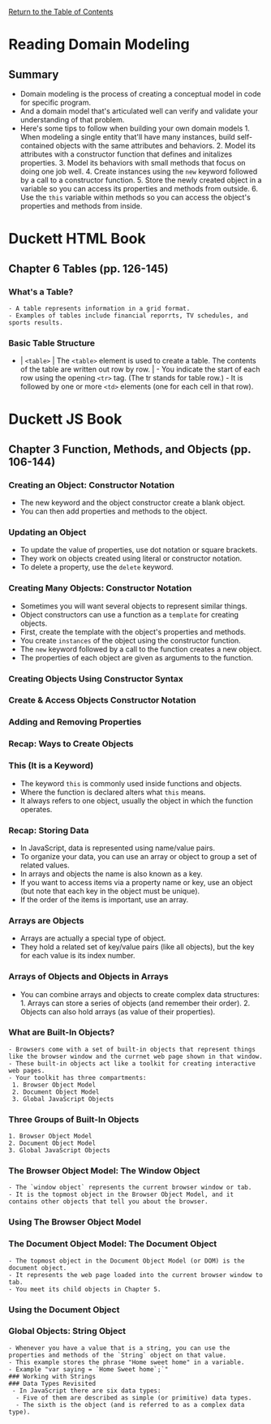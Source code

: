 [Return to the Table of Contents](README.md)

# Reading Domain Modeling
  ## Summary
   - Domain modeling is the process of creating a conceptual model in code for specific program.
   - And a domain model that's articulated well can verify and validate your understanding of that problem.
   - Here's some tips to follow when building your own domain models
    1. When modeling a single entity that'll have many instances, build self-contained objects with the same attributes and behaviors.
    2. Model its attributes with a constructor function that defines and initalizes properties.
    3. Model its behaviors with small methods that focus on doing one job well.
    4. Create instances using the `new` keyword followed by a call to a constructor function.
    5. Store the newly created object in a variable so you can access its properties and methods from outside.
    6. Use the `this` variable within methods so you can access the object's properties and methods from inside.


# Duckett HTML Book
  ## Chapter 6 Tables (pp. 126-145)
   ### What's a Table?
    - A table represents information in a grid format.
    - Examples of tables include financial reporrts, TV schedules, and sports results.
   
   ### Basic Table Structure
   - | `<table>` | The `<table>` element is used to create a table. The contents of the table are written out row by row. |
    - You indicate the start of each row using the opening `<tr>` tag. (The tr stands for table row.)
    - It is followed by one or more `<td>` elements (one for each cell in that row).

   

# Duckett JS Book
  ## Chapter 3 Function, Methods, and Objects (pp. 106-144)
   ### Creating an Object: Constructor Notation
   - The new keyword and the object constructor create a blank object.
   - You can then add properties and methods to the object.
   ### Updating an Object
   - To update the value of properties, use dot notation or square brackets.
   - They work on objects created using literal or constructor notation.
   - To delete a property, use the `delete` keyword.
   ### Creating Many Objects: Constructor Notation
   - Sometimes you will want several objects to represent similar things.
   - Object constructors can use a function as a `template` for creating objects.
   - First, create the template with the object's properties and methods.
   - You create `instances` of the object using the constructor function.
   - The `new` keyword followed by a call to the function creates a new object.
   - The properties of each object are given as arguments to the function.
   ### Creating Objects Using Constructor Syntax
   ### Create & Access Objects Constructor Notation
   ### Adding and Removing Properties
   ### Recap: Ways to Create Objects
   ### This (It is a Keyword)
   - The keyword `this` is commonly used inside functions and objects.
   - Where the function is declared alters what `this` means.
   - It always refers to one object, usually the object in which the function operates.
   ### Recap: Storing Data
   - In JavaScript, data is represented using name/value pairs.
   - To organize your data, you can use an array or object to group a set of related values.
   - In arrays and objects the name is also known as a key.
   - If you want to access items via a property name or key, use an object (but note that each key in the object must be unique).
   - If the order of the items is important, use an array.
   ### Arrays are Objects
   - Arrays are actually a special type of object.
   - They hold a related set of key/value pairs (like all objects), but the key for each value is its index number.
   ### Arrays of Objects and Objects in Arrays
   - You can combine arrays and objects to create complex data structures:
    1. Arrays can store a series of objects (and remember their order).
    2. Objects can also hold arrays (as value of their properties).
   ### What are Built-In Objects?
    - Browsers come with a set of built-in objects that represent things like the browser window and the currnet web page shown in that window.
    - These built-in objects act like a toolkit for creating interactive web pages.
    - Your toolkit has three compartments:
     1. Browser Object Model
     2. Document Object Model
     3. Global JavaScript Objects
   ### Three Groups of Built-In Objects
    1. Browser Object Model
    2. Document Object Model
    3. Global JavaScript Objects
   ### The Browser Object Model: The Window Object
    - The `window object` represents the current browser window or tab.
    - It is the topmost object in the Browser Object Model, and it contains other objects that tell you about the browser.
   ### Using The Browser Object Model
   ### The Document Object Model: The Document Object
    - The topmost object in the Document Object Model (or DOM) is the document object.
    - It represents the web page loaded into the current browser window to tab.
    - You meet its child objects in Chapter 5.
   ### Using the Document Object
   ### Global Objects: String Object
    - Whenever you have a value that is a string, you can use the properties and methods of the `String` object on that value.
    - This example stores the phrase "Home sweet home" in a variable.
    - Example "var saying = `Home Sweet home`;`"
    ### Working with Strings
    ### Data Types Revisited
     - In JavaScript there are six data types:
      - Five of them are described as simple (or primitive) data types.
      - The sixth is the object (and is referred to as a complex data type).